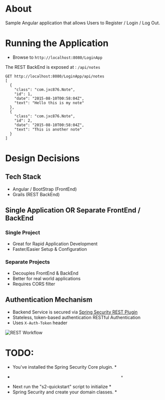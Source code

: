 # About

Sample Angular application that allows Users to Register / Login / Log Out. 

# Running the Application

* Browse to `http://localhost:8080/LoginApp`

The REST BackEnd is exposed at : `/api/notes`

```
GET http://localhost:8080/LoginApp/api/notes 
[
  {
    "class": "com.jxc876.Note",
    "id": 1,
    "date": "2015-08-10T00:58:04Z",
    "text": "Hello this is my note"
  },
  {
    "class": "com.jxc876.Note",
    "id": 2,
    "date": "2015-08-10T00:58:04Z",
    "text": "This is another note"
  }
]
```


# Design Decisions

## Tech Stack

* Angular / BootStrap (FrontEnd)
* Grails (REST BackEnd)


## Single Application OR Separate FrontEnd / BackEnd

### Single Project

* Great for Rapid Application Development
* Faster/Easier Setup & Configuration

### Separate Projects

* Decouples FrontEnd & BackEnd
* Better for real world applications
* Requires CORS filter

## Authentication Mechanism 

* Backend Service is secured via [Spring Security REST Plugin](https://grails.org/plugin/spring-security-rest)
* Stateless, token-based authentication RESTful Authentication
* Uses `X-Auth-Token` header

![REST Workflow](http://alvarosanchez.github.io/grails-spring-security-rest/1.5.1/docs/img/rest.png)

# TODO:

* You've installed the Spring Security Core plugin.   *
*                                                     *
* Next run the "s2-quickstart" script to initialize   *
* Spring Security and create your domain classes.     *
